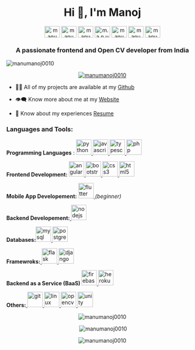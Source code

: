 <h1 align="center">Hi 👋, I'm Manoj</h1>
<p align="center">
<a href="https://twitter.com/manumanoj0010" target="blank"><img align="center" src="https://cdn.jsdelivr.net/npm/simple-icons@3.0.1/icons/twitter.svg" alt="manumanoj0010" height="30" width="40" /></a>
<a href="https://linkedin.com/in/manumanoj0010" target="blank"><img align="center" src="https://cdn.jsdelivr.net/npm/simple-icons@3.0.1/icons/linkedin.svg" alt="manumanoj0010" height="30" width="40" /></a>
<a href="https://fb.com/manumanoj0010" target="blank"><img align="center" src="https://cdn.jsdelivr.net/npm/simple-icons@3.0.1/icons/facebook.svg" alt="manumanoj0010" height="30" width="40" /></a>
<a href="https://instagram.com/m.a.n.u.m.a.n.o.j" target="blank"><img align="center" src="https://cdn.jsdelivr.net/npm/simple-icons@3.0.1/icons/instagram.svg" alt="m.a.n.u.m.a.n.o.j" height="30" width="40" /></a>
<a href="https://www.youtube.com/c/manu manoj" target="blank"><img align="center" src="https://cdn.jsdelivr.net/npm/simple-icons@3.0.1/icons/youtube.svg" alt="manu manoj" height="30" width="40" /></a>
<a href="https://www.hackerrank.com/manumanoj0010" target="blank"><img align="center" src="https://cdn.jsdelivr.net/npm/simple-icons@3.0.1/icons/hackerrank.svg" alt="manumanoj0010" height="30" width="40" /></a>
<a href="https://www.hackerearth.com/manumanoj0010" target="blank"><img align="center" src="https://cdn.jsdelivr.net/npm/simple-icons@3.0.1/icons/hackerearth.svg" alt="manumanoj0010" height="30" width="40" /></a>
</p>
<h3 align="center">A passionate frontend and Open CV developer from India</h3>

<p align="left"> <img src="https://komarev.com/ghpvc/?username=manumanoj0010&label=Profile%20views&color=0e75b6&style=flat" alt="manumanoj0010" /> </p>

<p align="center"> <a href="https://github.com/ryo-ma/github-profile-trophy"><img src="https://github-profile-trophy.vercel.app/?username=manumanoj0010" alt="manumanoj0010" /></a> </p>

- 👨‍💻 All of my projects are available at my [Github](https://github.com/manumanoj0010/)

- :eye_speech_bubble: Know more about me at my [Website](https://manojmanu.me/)

- 📄 Know about my experiences [Resume](https://manumanoj.me/Resume.pdf)


<h3 align="left">Languages and Tools:</h3>
<p align="left">
<b>Programming Languages</b> :  <a href="https://www.python.org" target="_blank"> <img src="https://devicons.github.io/devicon/devicon.git/icons/python/python-original.svg" alt="python" width="40" height="40"/> </a><a href="https://developer.mozilla.org/en-US/docs/Web/JavaScript" target="_blank"> <img src="https://devicons.github.io/devicon/devicon.git/icons/javascript/javascript-original.svg" alt="javascript" width="40" height="40"/> </a>   <a href="https://www.typescriptlang.org/" target="_blank"> <img src="https://devicons.github.io/devicon/devicon.git/icons/typescript/typescript-original.svg" alt="typescript" width="40" height="40"/> </a> <a href="https://www.php.net" target="_blank"> <img src="https://devicons.github.io/devicon/devicon.git/icons/php/php-original.svg" alt="php" width="40" height="40"/> </a> 
</p>

<p align="left"><b>Frontend Development:</b> <a href="https://angular.io" target="_blank"><img src="https://devicons.github.io/devicon/devicon.git/icons/angularjs/angularjs-original.svg" alt="angularjs" width="40" height="40"/> </a> <a href="https://getbootstrap.com" target="_blank"> <img src="https://devicons.github.io/devicon/devicon.git/icons/bootstrap/bootstrap-plain.svg" alt="bootstrap" width="40" height="40"/> </a> <a href="https://www.w3schools.com/css/" target="_blank"> <img src="https://devicons.github.io/devicon/devicon.git/icons/css3/css3-original-wordmark.svg" alt="css3" width="40" height="40"/> </a><a href="https://www.w3.org/html/" target="_blank"> <img src="https://devicons.github.io/devicon/devicon.git/icons/html5/html5-original-wordmark.svg" alt="html5" width="40" height="40"/> </a> 
</p>

<p align="left"><b>Mobile App Developement:</b> <a href="https://flutter.dev" target="_blank"> <img src="https://www.vectorlogo.zone/logos/flutterio/flutterio-icon.svg" alt="flutter" width="40" height="40"/> </a><i>(beginner)</i></p>

<p align ="left"><b>Backend Developement:</b><a href="https://nodejs.org" target="_blank"> <img src="https://devicons.github.io/devicon/devicon.git/icons/nodejs/nodejs-original-wordmark.svg" alt="nodejs" width="40" height="40"/> </a>
</p>

<p align ="left"><b>Databases:</b><img src="https://devicons.github.io/devicon/devicon.git/icons/mysql/mysql-original-wordmark.svg" alt="mysql" width="40" height="40"/><a href="https://www.postgresql.org" target="_blank"> <img src="https://devicons.github.io/devicon/devicon.git/icons/postgresql/postgresql-original-wordmark.svg" alt="postgresql" width="40" height="40"/> </a> </p>

<p align="left"><b>Framewroks:</b><a href="https://flask.palletsprojects.com/" target="_blank"> <img src="https://www.vectorlogo.zone/logos/pocoo_flask/pocoo_flask-icon.svg" alt="flask" width="40" height="40"/> </a><a href="https://www.djangoproject.com/" target="_blank"> <img src="https://devicons.github.io/devicon/devicon.git/icons/django/django-original.svg" alt="django" width="40" height="40"/> </a></p>

<p align="left"><b>Backend as a Service (BaaS) </b><a href="https://firebase.google.com/" target="_blank"> <img src="https://www.vectorlogo.zone/logos/firebase/firebase-icon.svg" alt="firebase" width="40" height="40"/> </a> <a href="https://heroku.com" target="_blank"> <img src="https://www.vectorlogo.zone/logos/heroku/heroku-icon.svg" alt="heroku" width="40" height="40"/> </a> </p>

<p align=left><b>Others:</b><a href="https://git-scm.com/" target="_blank"> <img src="https://www.vectorlogo.zone/logos/git-scm/git-scm-icon.svg" alt="git" width="40" height="40"/> </a>   <a href="https://www.linux.org/" target="_blank"> <img src="https://devicons.github.io/devicon/devicon.git/icons/linux/linux-original.svg" alt="linux" width="40" height="40"/> </a> <a href="https://opencv.org/" target="_blank"> <img src="https://www.vectorlogo.zone/logos/opencv/opencv-icon.svg" alt="opencv" width="40" height="40"/> </a><a href="https://unity.com/" target="_blank"> <img src="https://www.vectorlogo.zone/logos/unity3d/unity3d-icon.svg" alt="unity" width="40" height="40"/> </a> </p>

<p align="center"><img src="https://github-readme-stats.vercel.app/api/top-langs?username=manumanoj0010&show_icons=true&locale=en&layout=compact" alt="manumanoj0010" /></p>
<p align="center">&nbsp;<img src="https://github-readme-stats.vercel.app/api?username=manumanoj0010&show_icons=true&locale=en" alt="manumanoj0010" /></p>
<p align="center"><img src="https://github-readme-streak-stats.herokuapp.com/?user=manumanoj0010&" alt="manumanoj0010" /></p>





